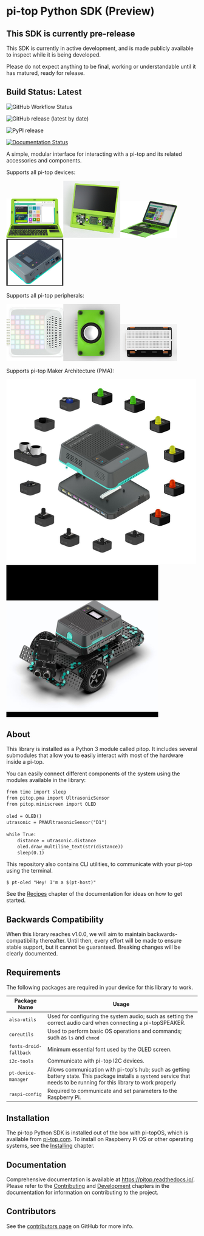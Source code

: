 pi-top Python SDK (Preview)
===========================

This SDK is currently pre-release
---------------------------------

This SDK is currently in active development, and is made publicly
available to inspect while it is being developed.

Please do not expect anything to be final, working or understandable
until it has matured, ready for release.

Build Status: Latest
--------------------

![GitHub Workflow Status](https://img.shields.io/github/workflow/status/pi-top/pi-top-Python-SDK/Build,%20Test%20and%20Publish)

![GitHub release (latest by date)](https://img.shields.io/github/v/release/pi-top/pi-top-Python-SDK)

![PyPI release](https://img.shields.io/pypi/v/pitop)

[![Documentation Status](https://readthedocs.com/projects/pi-top-pi-top-python-sdk/badge/?version=latest&token=13589f150cf192dcfc6ebfd53aae33164450aafd181c5e49018a21fd93149127)](https://docs.pi-top.com/python-sdk/latest/?badge=latest)

A simple, modular interface for interacting with a pi-top and its
related accessories and components.

Supports all pi-top devices:

<img src="docs/_static/devices/pi-top_1.jpg" width="150px"><img src="docs/_static/devices/pi-topCEED.jpg" width="150px"><img src="docs/_static/devices/pi-top_3.jpg" width="150px"><img src="docs/_static/devices/pi-top_4.jpg" width="150px">

Supports all pi-top peripherals:

<img src="docs/_static/peripherals/pi-topPULSE.jpg" width="150px"><img src="docs/_static/peripherals/pi-topSPEAKER.jpg" width="150px"><img src="docs/_static/peripherals/pi-topPROTO+.jpg" width="150px">

Supports pi-top Maker Architecture (PMA):

<img src="docs/_static/pma/foundation_kit/components_spread.jpg" width="500px">
<img src="docs/_static/pma/robotics_kit/Alex.jpg" width="400px">

About
-----

This library is installed as a Python 3 module called <span
class="title-ref">pitop</span>. It includes several submodules that
allow you to easily interact with most of the hardware inside a pi-top.

You can easily connect different components of the system using the
modules available in the library:

    from time import sleep
    from pitop.pma import UltrasonicSensor
    from pitop.miniscreen import OLED

    oled = OLED()
    utrasonic = PMAUltrasonicSensor("D1")

    while True:
        distance = utrasonic.distance
        oled.draw_multiline_text(str(distance))
        sleep(0.1)

This repository also contains CLI utilities, to communicate with your
pi-top using the terminal.

    $ pt-oled "Hey! I'm a $(pt-host)"

See the [Recipes](https://pitop.readthedocs.io/en/stable/recipes.html)
chapter of the documentation for ideas on how to get started.

Backwards Compatibility
-----------------------

When this library reaches v1.0.0, we will aim to maintain
backwards-compatibility thereafter. Until then, every effort will be
made to ensure stable support, but it cannot be guaranteed. Breaking
changes will be clearly documented.

Requirements
------------

The following packages are required in your device for this library to
work.

| Package Name           | Usage                                                                                                                                                                       |
|------------------------|-----------------------------------------------------------------------------------------------------------------------------------------------------------------------------|
| `alsa-utils`           | Used for configuring the system audio; such as setting the correct audio card when connecting a pi-topSPEAKER.                                                              |
| `coreutils`            | Used to perform basic OS operations and commands; such as `ls` and `chmod`                                                                                                  |
| `fonts-droid-fallback` | Minimum essential font used by the OLED screen.                                                                                                                             |
| `i2c-tools`            | Communicate with pi-top I2C devices.                                                                                                                                        |
| `pt-device-manager`    | Allows communication with pi-top's hub; such as getting battery state. This package installs a `systemd` service that needs to be running for this library to work properly |
| `raspi-config`         | Required to communicate and set parameters to the Raspberry Pi.                                                                                                             |

Installation
------------

The pi-top Python SDK is installed out of the box with pi-topOS, which
is available from [pi-top.com](https://www.pi-top.com/products/os/). To
install on Raspberry Pi OS or other operating systems, see the
[Installing](https://pitop.readthedocs.io/en/stable/installing.html)
chapter.

Documentation
-------------

Comprehensive documentation is available at
<https://pitop.readthedocs.io/>. Please refer to the
[Contributing](https://pitop.readthedocs.io/en/stable/contributing.html)
and
[Development](https://pitop.readthedocs.io/en/stable/development.html)
chapters in the documentation for information on contributing to the
project.

Contributors
------------

See the [contributors
page](https://github.com/pi-top/pitop/graphs/contributors) on GitHub for
more info.
